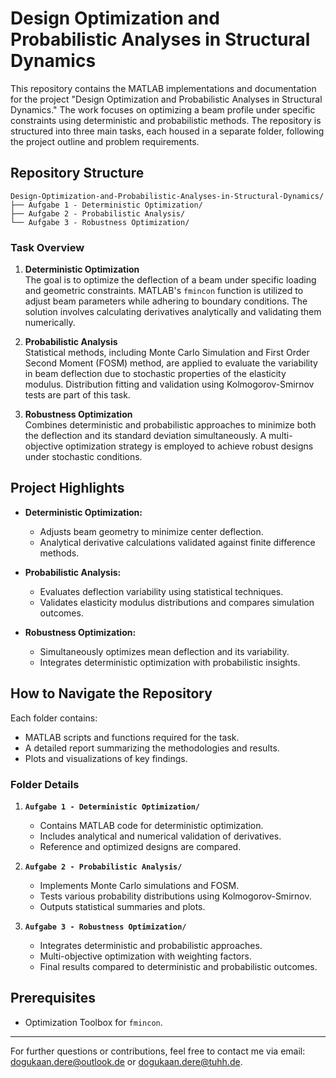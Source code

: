 # Design Optimization and Probabilistic Analyses in Structural Dynamics

This repository contains the MATLAB implementations and documentation for the project "Design Optimization and Probabilistic Analyses in Structural Dynamics." The work focuses on optimizing a beam profile under specific constraints using deterministic and probabilistic methods. The repository is structured into three main tasks, each housed in a separate folder, following the project outline and problem requirements.

## Repository Structure

```
Design-Optimization-and-Probabilistic-Analyses-in-Structural-Dynamics/
├── Aufgabe 1 - Deterministic Optimization/
├── Aufgabe 2 - Probabilistic Analysis/
└── Aufgabe 3 - Robustness Optimization/
```

### Task Overview

1. **Deterministic Optimization**  
   The goal is to optimize the deflection of a beam under specific loading and geometric constraints. MATLAB's `fmincon` function is utilized to adjust beam parameters while adhering to boundary conditions. The solution involves calculating derivatives analytically and validating them numerically.

2. **Probabilistic Analysis**  
   Statistical methods, including Monte Carlo Simulation and First Order Second Moment (FOSM) method, are applied to evaluate the variability in beam deflection due to stochastic properties of the elasticity modulus. Distribution fitting and validation using Kolmogorov-Smirnov tests are part of this task.

3. **Robustness Optimization**  
   Combines deterministic and probabilistic approaches to minimize both the deflection and its standard deviation simultaneously. A multi-objective optimization strategy is employed to achieve robust designs under stochastic conditions.

## Project Highlights

- **Deterministic Optimization:**
  - Adjusts beam geometry to minimize center deflection.
  - Analytical derivative calculations validated against finite difference methods.

- **Probabilistic Analysis:**
  - Evaluates deflection variability using statistical techniques.
  - Validates elasticity modulus distributions and compares simulation outcomes.

- **Robustness Optimization:**
  - Simultaneously optimizes mean deflection and its variability.
  - Integrates deterministic optimization with probabilistic insights.

## How to Navigate the Repository

Each folder contains:
- MATLAB scripts and functions required for the task.
- A detailed report summarizing the methodologies and results.
- Plots and visualizations of key findings.

### Folder Details

1. **`Aufgabe 1 - Deterministic Optimization/`**
   - Contains MATLAB code for deterministic optimization.
   - Includes analytical and numerical validation of derivatives.
   - Reference and optimized designs are compared.

2. **`Aufgabe 2 - Probabilistic Analysis/`**
   - Implements Monte Carlo simulations and FOSM.
   - Tests various probability distributions using Kolmogorov-Smirnov.
   - Outputs statistical summaries and plots.

3. **`Aufgabe 3 - Robustness Optimization/`**
   - Integrates deterministic and probabilistic approaches.
   - Multi-objective optimization with weighting factors.
   - Final results compared to deterministic and probabilistic outcomes.

## Prerequisites


- Optimization Toolbox for `fmincon`.

---

For further questions or contributions, feel free to contact me via email: [dogukaan.dere@outlook.de](mailto:dogukaan.dere@outlook.de) or [dogukaan.dere@tuhh.de](mailto:dogukaan.dere@tuhh.de).
